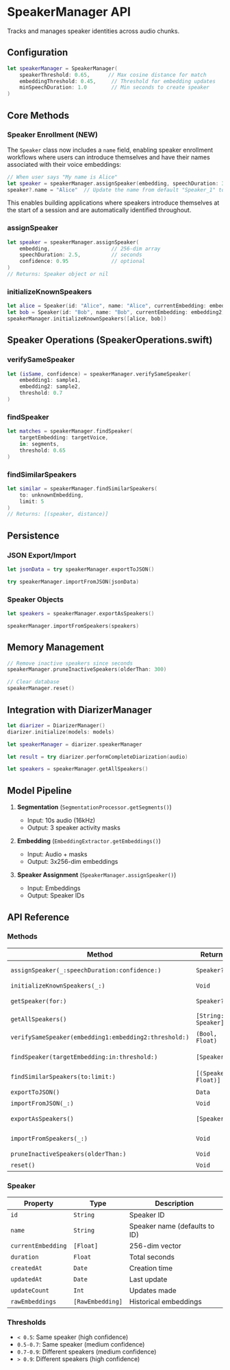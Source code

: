 # SpeakerManager API

Tracks and manages speaker identities across audio chunks.

## Configuration

```swift
let speakerManager = SpeakerManager(
    speakerThreshold: 0.65,      // Max cosine distance for match
    embeddingThreshold: 0.45,     // Threshold for embedding updates
    minSpeechDuration: 1.0        // Min seconds to create speaker
)
```

## Core Methods

### Speaker Enrollment (NEW)
The `Speaker` class now includes a `name` field, enabling speaker enrollment workflows where users can introduce themselves and have their names associated with their voice embeddings:

```swift
// When user says "My name is Alice"
let speaker = speakerManager.assignSpeaker(embedding, speechDuration: 3.0)
speaker?.name = "Alice"  // Update the name from default "Speaker_1" to "Alice"
```

This enables building applications where speakers introduce themselves at the start of a session and are automatically identified throughout.

### assignSpeaker
```swift
let speaker = speakerManager.assignSpeaker(
    embedding,                    // 256-dim array
    speechDuration: 2.5,          // seconds
    confidence: 0.95              // optional
)
// Returns: Speaker object or nil
```

### initializeKnownSpeakers
```swift
let alice = Speaker(id: "Alice", name: "Alice", currentEmbedding: embedding1)
let bob = Speaker(id: "Bob", name: "Bob", currentEmbedding: embedding2)
speakerManager.initializeKnownSpeakers([alice, bob])
```

## Speaker Operations (SpeakerOperations.swift)

### verifySameSpeaker
```swift
let (isSame, confidence) = speakerManager.verifySameSpeaker(
    embedding1: sample1,
    embedding2: sample2,
    threshold: 0.7
)
```

### findSpeaker
```swift
let matches = speakerManager.findSpeaker(
    targetEmbedding: targetVoice,
    in: segments,
    threshold: 0.65
)
```

### findSimilarSpeakers
```swift
let similar = speakerManager.findSimilarSpeakers(
    to: unknownEmbedding,
    limit: 5
)
// Returns: [(speaker, distance)]
```

## Persistence

### JSON Export/Import
```swift
let jsonData = try speakerManager.exportToJSON()

try speakerManager.importFromJSON(jsonData)
```

### Speaker Objects
```swift
let speakers = speakerManager.exportAsSpeakers()

speakerManager.importFromSpeakers(speakers)
```

## Memory Management

```swift
// Remove inactive speakers since seconds
speakerManager.pruneInactiveSpeakers(olderThan: 300)

// Clear database
speakerManager.reset()
```

## Integration with DiarizerManager

```swift
let diarizer = DiarizerManager()
diarizer.initialize(models: models)

let speakerManager = diarizer.speakerManager

let result = try diarizer.performCompleteDiarization(audio)

let speakers = speakerManager.getAllSpeakers()
```

## Model Pipeline

1. **Segmentation** (`SegmentationProcessor.getSegments()`)
   - Input: 10s audio (16kHz)
   - Output: 3 speaker activity masks

2. **Embedding** (`EmbeddingExtractor.getEmbeddings()`)
   - Input: Audio + masks
   - Output: 3x256-dim embeddings

3. **Speaker Assignment** (`SpeakerManager.assignSpeaker()`)
   - Input: Embeddings
   - Output: Speaker IDs

## API Reference

### Methods
| Method | Returns | Description |
|--------|---------|-------------|
| `assignSpeaker(_:speechDuration:confidence:)` | `Speaker?` | Assign/create speaker |
| `initializeKnownSpeakers(_:)` | `Void` | Load profiles |
| `getSpeaker(for:)` | `Speaker?` | Get speaker data |
| `getAllSpeakers()` | `[String: Speaker]` | All speakers |
| `verifySameSpeaker(embedding1:embedding2:threshold:)` | `(Bool, Float)` | Compare embeddings |
| `findSpeaker(targetEmbedding:in:threshold:)` | `[Speaker]` | Search segments |
| `findSimilarSpeakers(to:limit:)` | `[(Speaker, Float)]` | Ranked matches |
| `exportToJSON()` | `Data` | JSON export |
| `importFromJSON(_:)` | `Void` | JSON import |
| `exportAsSpeakers()` | `[Speaker]` | Speaker objects |
| `importFromSpeakers(_:)` | `Void` | Load speakers |
| `pruneInactiveSpeakers(olderThan:)` | `Void` | Remove old |
| `reset()` | `Void` | Clear all |

### Speaker
| Property | Type | Description |
|----------|------|-------------|
| `id` | `String` | Speaker ID |
| `name` | `String` | Speaker name (defaults to ID) |
| `currentEmbedding` | `[Float]` | 256-dim vector |
| `duration` | `Float` | Total seconds |
| `createdAt` | `Date` | Creation time |
| `updatedAt` | `Date` | Last update |
| `updateCount` | `Int` | Updates made |
| `rawEmbeddings` | `[RawEmbedding]` | Historical embeddings |

### Thresholds
- `< 0.5`: Same speaker (high confidence)
- `0.5-0.7`: Same speaker (medium confidence)
- `0.7-0.9`: Different speakers (medium confidence)
- `> 0.9`: Different speakers (high confidence)
